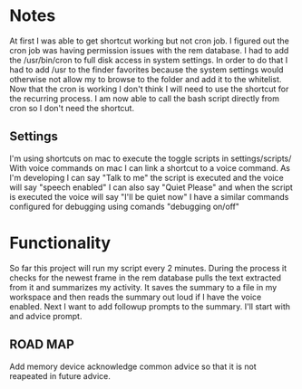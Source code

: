 # Notes
At first I was able to get shortcut working but not cron job.
I figured out the cron job was having permission issues with the rem database.
I had to add the /usr/bin/cron to full disk access in system settings.
In order to do that I had to add /usr to the finder favorites because the system settings would otherwise not allow my to browse to the folder and add it to the whitelist.
Now that the cron is working I don't think I will need to use the shortcut for the recurring process.
I am now able to call the bash script directly from cron so I don't need the shortcut.


## Settings
I'm using shortcuts on mac to execute the toggle scripts in settings/scripts/
With voice commands on mac I can link a shortcut to a voice command. As I'm developing I can say "Talk to me" the script is executed and the voice will say "speech enabled"
I can also say "Quiet Please" and when the script is executed the voice will say "I'll be quiet now"
I have a similar commands configured for debugging using comands "debugging on/off"


# Functionality
So far this project will run my script every 2 minutes. During the process it checks for the newest frame in the rem database pulls the text extracted from it and summarizes my activity. It saves the summary to a file in my workspace and then reads the summary out loud if I have the voice enabled.
Next I want to add followup prompts to the summary. I'll start with and advice prompt.


## ROAD MAP

Add memory device acknowledge common advice so that it is not reapeated in future advice.
